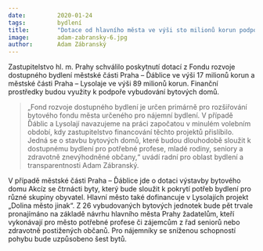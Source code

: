 ```yaml
---
date:         2020-01-24
tags:         bydlení
title:        "Dotace od hlavního města ve výši sto milionů korun podpoří výstavu dostupného bydlení v městských částech"
image: 	      adam-zabransky-6.jpg
author:       Adam Zábranský
---
```


Zastupitelstvo hl. m. Prahy schválilo poskytnutí dotací z Fondu rozvoje dostupného bydlení městské části Praha – Ďáblice ve výši 17 milionů korun a městské části Praha – Lysolaje ve výši 89 milionů korun. Finanční prostředky budou využity k podpoře vybudování bytových domů.

> „Fond rozvoje dostupného bydlení je určen primárně pro rozšiřování bytového fondu města určeného pro nájemní bydlení. V případě Ďáblic a Lysolají navazujeme na práci započatou v minulém volebním období, kdy zastupitelstvo financování těchto projektů přislíbilo. Jedná se o stavbu bytových domů, které budou dlouhodobě sloužit k dostupnému bydlení pro potřebné profese, mladé rodiny, seniory a zdravotně znevýhodněné občany,“ uvádí radní pro oblast bydlení a transparentnosti Adam Zábranský.

V případě městské části Praha – Ďáblice jde o dotaci výstavby bytového domu Akcíz se čtrnácti byty, který bude sloužit k pokrytí potřeb bydlení pro různé skupiny obyvatel. Hlavní město také dofinancuje v Lysolajích projekt „Dolina město jinak“. Z 26 vybudovaných bytových jednotek bude pět trvale pronajímáno na základě návrhu hlavního města Prahy žadatelům, kteří vykonávají pro město potřebné profese či zájemcům z řad seniorů nebo zdravotně postižených občanů. Pro nájemníky se sníženou schopností pohybu bude uzpůsobeno šest bytů.
